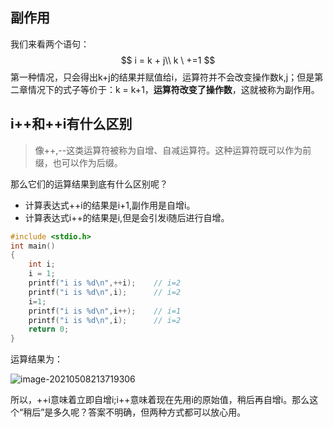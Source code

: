 ##  副作用

我们来看两个语句：
$$
i = k + j\\
k \   +=1
$$
第一种情况，只会得出k+j的结果并赋值给i，运算符并不会改变操作数k,j；但是第二章情况下的式子等价于：k = k+1，**运算符改变了操作数**，这就被称为副作用。

##  i++和++i有什么区别

> 像++,--这类运算符被称为自增、自减运算符。这种运算符既可以作为前缀，也可以作为后缀。

那么它们的运算结果到底有什么区别呢？

- 计算表达式++i的结果是i+1,副作用是自增i。
- 计算表达式i++的结果是i,但是会引发i随后进行自增。

```c
#include <stdio.h> 
int main()
{	
	int i;
	i = 1;
	printf("i is %d\n",++i); 	// i=2
	printf("i is %d\n",i); 		// i=2
	i=1;
	printf("i is %d\n",i++);	// i=1
	printf("i is %d\n",i);		// i=2
	return 0;
} 
```

运算结果为：

![image-20210508213719306](E:\坚果\我的坚果云\picture\image-20210508213719306.png)

所以，++i意味着立即自增i;i++意味着现在先用i的原始值，稍后再自增i。那么这个“稍后”是多久呢？答案不明确，但两种方式都可以放心用。

